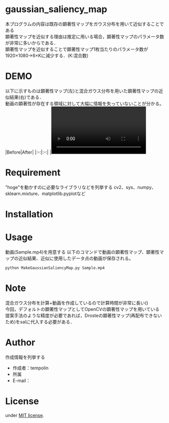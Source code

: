 # gaussian_saliency_map
本プログラムの内容は既存の顕著性マップをガウス分布を用いて近似することである<br>
顕著性マップを近似する理由は推定に用いる場合，顕著性マップのパラメータ数が非常に多いからである．<br>
顕著性マップを近似することで顕著性マップ1枚当たりのパラメータ数が1920×1080→6×Kに減少する．(K:混合数)<br>

# DEMO
以下に示すものは顕著性マップ(左)と混合ガウス分布を用いた顕著性マップの近似結果(右)である．<br>
動画の顕著性が存在する領域に対して大幅に情報を失っていないことが分かる。<br>
|Before|After|
|:-:|:-:|
|<video src="SaliencyMapExample01.mp4">|<video src="GaussianSaliencyMapExample01.mp4">|

# Requirement

"hoge"を動かすのに必要なライブラリなどを列挙する
cv2、sys、numpy、sklearn.mixture、matplotlib.pyplotなど
# Installation
# Usage
動画(Sample.mp4)を用意する
以下のコマンドで動画の顕著性マップ、顕著性マップの近似結果、近似に使用したデータ点の動画が保存される。

```bash
python MakeGaussianSaliencyMap.py Sample.mp4
```

# Note
混合ガウス分布を計算+動画を作成しているので計算時間が非常に長い()<br>
今回，デフォルトの顕著性マップとしてOpenCVの顕著性マップを用いている<br>
提案手法のような精度が必要であれば，Drosteの顕著性マップ(再配布できないため)をsalに代入する必要がある．<br>


# Author

作成情報を列挙する

* 作成者：tempolin
* 所属
* E-mail：

# License
under [MIT license](https://en.wikipedia.org/wiki/MIT_License).


